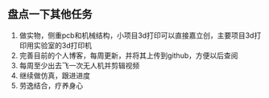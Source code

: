 ## 盘点一下其他任务
1. 做实物，侧重pcb和机械结构，小项目3d打印可以直接嘉立创，主要项目3d打印用实验室的3d打印机
2. 完善目前的个人博客，每周更新，并将其上传到github，方便以后查阅
3. 每周至少出去飞一次无人机并剪辑视频
4. 继续做仿真，跟进进度
5. 劳逸结合，疗养身心